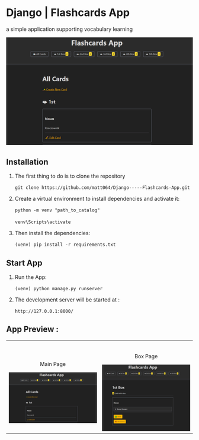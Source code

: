 # Django | Flashcards App

a simple application supporting vocabulary learning

<img src='static/images/main_page.png'>

## Installation
1. The first thing to do is to clone the repository
    ```
    git clone https://github.com/matt064/Django-----Flashcards-App.git
    ```
2. Create a virtual environment to install dependencies and activate it:
    ```
    python -m venv "path_to_catalog"

    venv\Scripts\activate
    ```
3. Then install the dependencies:
    ```
    (venv) pip install -r requirements.txt

## Start App
1. Run the App:
    ```
    (venv) python manage.py runserver
    ```
2. The development server will be started at :
    ```
    http://127.0.0.1:8000/
    ```


## App Preview :

<table width="100%"> 
<tr>
<td width="50%">      
&nbsp; 
<br>
<p align="center">
  Main Page
</p>
<img src="static/images/main_page.png">
</td> 
<td width="50%">
<br>
<p align="center">
  Box Page
</p>
<img src="static/images/box.png">  
</td>
</table>
